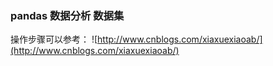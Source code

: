 ### pandas 数据分析 数据集
操作步骤可以参考：
![http://www.cnblogs.com/xiaxuexiaoab/](http://www.cnblogs.com/xiaxuexiaoab/)